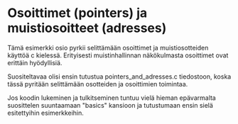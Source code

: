 Osoittimet (pointers) ja muistiosoitteet (adresses)
===

Tämä esimerkki osio pyrkii selittämään osoittimet ja muistiosotteiden käyttöä c kielessä. Erityisesti muistinhallinnan näkökulmasta osoittimet ovat erittäin hyödyllisiä.

Suositeltavaa olisi ensin tutustua pointers_and_adresses.c tiedostoon, koska tässä pyritään selittämään osotteiden ja osoittimien toimintaa.

Jos koodin lukeminen ja tulkitseminen tuntuu vielä hieman epävarmalta suosittelen suuntaamaan "basics" kansioon ja tutustumaan ensin sielä esitettyihin esimerkkeihin.